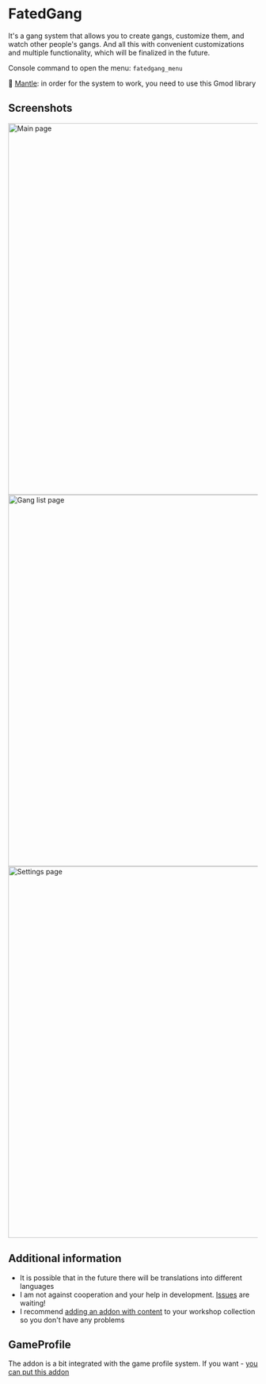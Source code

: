 # FatedGang
It's a gang system that allows you to create gangs, customize them, and watch other people's gangs. And all this with convenient customizations and multiple functionality, which will be finalized in the future.

Console command to open the menu: `fatedgang_menu`

🔧 [Mantle](https://github.com/darkfated/mantle): in order for the system to work, you need to use this Gmod library

## Screenshots
<img src="https://github.com/darkfated/FatedGang/assets/49955245/483d2361-0833-481f-9441-3511d2bcce65" width="750" alt="Main page">
<img src="https://github.com/darkfated/FatedGang/assets/49955245/bce3c00c-c8eb-4799-88c0-09d5eed7880c" width="750" alt="Gang list page">
<img src="https://github.com/darkfated/FatedGang/assets/49955245/e9ff63f2-0971-49e6-895b-18b60b9ccf2a" width="750" alt="Settings page">

## Additional information
- It is possible that in the future there will be translations into different languages
- I am not against cooperation and your help in development. [Issues](https://github.com/darkfated/fatedgang/issues) are waiting!
- I recommend [adding an addon with content](https://steamcommunity.com/sharedfiles/filedetails/?id=3161031117) to your workshop collection so you don't have any problems

## GameProfile
The addon is a bit integrated with the game profile system. If you want - [you can put this addon](https://github.com/darkfated/gameprofile)
